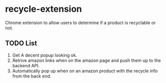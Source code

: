 # recycle-extension
Chrome extension to allow users to determine if a product is recyclable or not.

## TODO List
1. Get A decent popup looking ok.
2. Retrive amazon links when on the amazon page and push them up to the backend API.
3. Automatically pop up when on an amazon product with the recycle info from the back end.